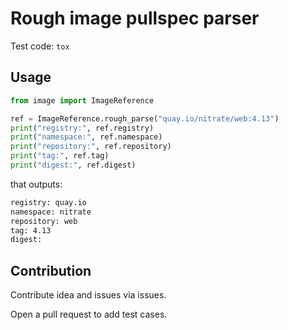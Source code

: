 # Rough image pullspec parser

Test code: `tox`

## Usage

```python
from image import ImageReference

ref = ImageReference.rough_parse("quay.io/nitrate/web:4.13")
print("registry:", ref.registry)
print("namespace:", ref.namespace)
print("repository:", ref.repository)
print("tag:", ref.tag)
print("digest:", ref.digest)
```

that outputs:

```bash
registry: quay.io
namespace: nitrate
repository: web
tag: 4.13
digest:
```

## Contribution

Contribute idea and issues via issues.

Open a pull request to add test cases.
